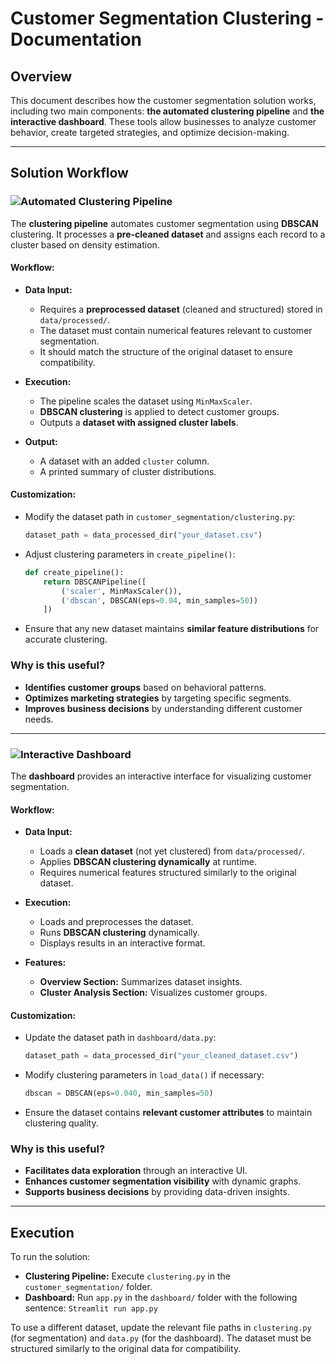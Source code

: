 # **Customer Segmentation Clustering - Documentation**

## **Overview**
This document describes how the customer segmentation solution works, including two main components: **the automated clustering pipeline** and **the interactive dashboard**. These tools allow businesses to analyze customer behavior, create targeted strategies, and optimize decision-making.

---

## **Solution Workflow**

### ![Automated Clustering Pipeline](https://img.shields.io/badge/Automated_Clustering_Pipeline-20B2AA?style=for-the-badge)

The **clustering pipeline** automates customer segmentation using **DBSCAN** clustering. It processes a **pre-cleaned dataset** and assigns each record to a cluster based on density estimation.

#### **Workflow:**
- **Data Input:**
  - Requires a **preprocessed dataset** (cleaned and structured) stored in `data/processed/`.
  - The dataset must contain numerical features relevant to customer segmentation.
  - It should match the structure of the original dataset to ensure compatibility.

- **Execution:**
  - The pipeline scales the dataset using `MinMaxScaler`.
  - **DBSCAN clustering** is applied to detect customer groups.
  - Outputs a **dataset with assigned cluster labels**.

- **Output:**
  - A dataset with an added `cluster` column.
  - A printed summary of cluster distributions.

#### **Customization:**
- Modify the dataset path in `customer_segmentation/clustering.py`:
  ```python
  dataset_path = data_processed_dir("your_dataset.csv")
  ```
- Adjust clustering parameters in `create_pipeline()`:
  ```python
  def create_pipeline():
      return DBSCANPipeline([
          ('scaler', MinMaxScaler()),
          ('dbscan', DBSCAN(eps=0.04, min_samples=50))
      ])
  ```
- Ensure that any new dataset maintains **similar feature distributions** for accurate clustering.

### **Why is this useful?**
- **Identifies customer groups** based on behavioral patterns.
- **Optimizes marketing strategies** by targeting specific segments.
- **Improves business decisions** by understanding different customer needs.

---

### ![Interactive Dashboard](https://img.shields.io/badge/Interactive_Dashboard-FF4B4B?style=for-the-badge)

The **dashboard** provides an interactive interface for visualizing customer segmentation.

#### **Workflow:**
- **Data Input:**
  - Loads a **clean dataset** (not yet clustered) from `data/processed/`.
  - Applies **DBSCAN clustering dynamically** at runtime.
  - Requires numerical features structured similarly to the original dataset.

- **Execution:**
  - Loads and preprocesses the dataset.
  - Runs **DBSCAN clustering** dynamically.
  - Displays results in an interactive format.

- **Features:**
  - **Overview Section:** Summarizes dataset insights.
  - **Cluster Analysis Section:** Visualizes customer groups.

#### **Customization:**
- Update the dataset path in `dashboard/data.py`:
  ```python
  dataset_path = data_processed_dir("your_cleaned_dataset.csv")
  ```
- Modify clustering parameters in `load_data()` if necessary:
  ```python
  dbscan = DBSCAN(eps=0.040, min_samples=50)
  ```
- Ensure the dataset contains **relevant customer attributes** to maintain clustering quality.

### **Why is this useful?**
- **Facilitates data exploration** through an interactive UI.
- **Enhances customer segmentation visibility** with dynamic graphs.
- **Supports business decisions** by providing data-driven insights.

---

## **Execution**

To run the solution:
- **Clustering Pipeline:** Execute `clustering.py` in the `customer_segmentation/` folder.
- **Dashboard:** Run `app.py` in the `dashboard/` folder with the following sentence: `Streamlit run app.py`

To use a different dataset, update the relevant file paths in `clustering.py` (for segmentation) and `data.py` (for the dashboard). The dataset must be structured similarly to the original data for compatibility.
